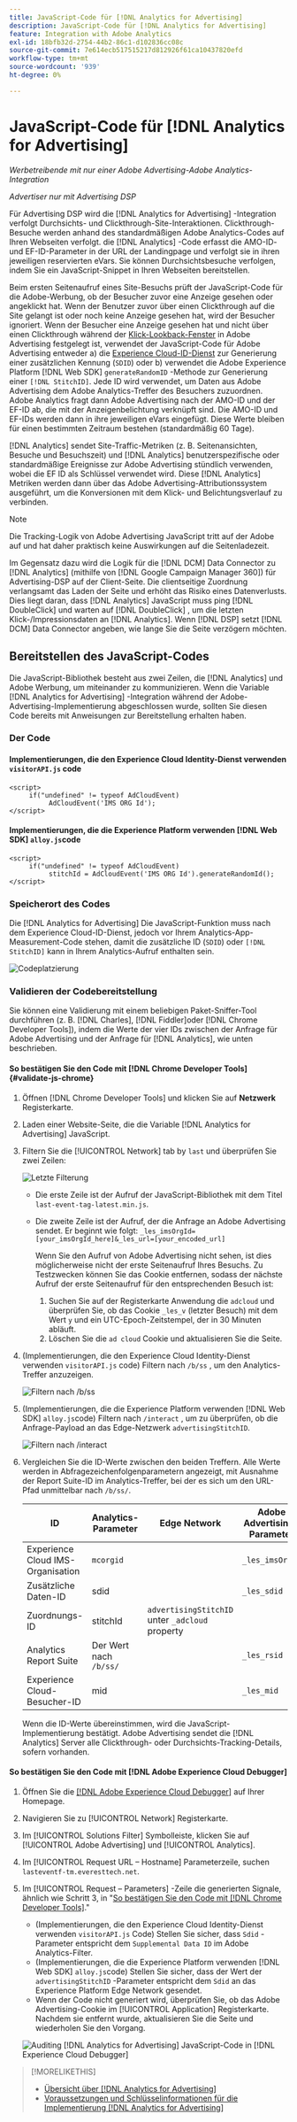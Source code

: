 ```yaml
---
title: JavaScript-Code für [!DNL Analytics for Advertising]
description: JavaScript-Code für [!DNL Analytics for Advertising]
feature: Integration with Adobe Analytics
exl-id: 18bfb32d-2754-44b2-86c1-d102836cc08c
source-git-commit: 7e614ecb517515217d812926f61ca10437820efd
workflow-type: tm+mt
source-wordcount: '939'
ht-degree: 0%

---
```


# JavaScript-Code für [!DNL Analytics for Advertising]

*Werbetreibende mit nur einer Adobe Advertising-Adobe Analytics-Integration*

*Advertiser nur mit Advertising DSP*

Für Advertising DSP wird die [!DNL Analytics for Advertising] -Integration verfolgt Durchsichts- und Clickthrough-Site-Interaktionen. Clickthrough-Besuche werden anhand des standardmäßigen Adobe Analytics-Codes auf Ihren Webseiten verfolgt. die [!DNL Analytics] -Code erfasst die AMO-ID- und EF-ID-Parameter in der URL der Landingpage und verfolgt sie in ihren jeweiligen reservierten eVars. Sie können Durchsichtsbesuche verfolgen, indem Sie ein JavaScript-Snippet in Ihren Webseiten bereitstellen.

Beim ersten Seitenaufruf eines Site-Besuchs prüft der JavaScript-Code für die Adobe-Werbung, ob der Besucher zuvor eine Anzeige gesehen oder angeklickt hat. Wenn der Benutzer zuvor über einen Clickthrough auf die Site gelangt ist oder noch keine Anzeige gesehen hat, wird der Besucher ignoriert. Wenn der Besucher eine Anzeige gesehen hat und nicht über einen Clickthrough während der [Klick-Lookback-Fenster](/help/integrations/analytics/prerequisites.md#lookback-a4adc) in Adobe Advertising festgelegt ist, verwendet der JavaScript-Code für Adobe Advertising entweder a) die [Experience Cloud-ID-Dienst](https://experienceleague.adobe.com/docs/id-service/using/home.html) zur Generierung einer zusätzlichen Kennung (`SDID`) oder b) verwendet die Adobe Experience Platform [!DNL Web SDK] `generateRandomID` -Methode zur Generierung einer `[!DNL StitchID]`. Jede ID wird verwendet, um Daten aus Adobe Advertising dem Adobe Analytics-Treffer des Besuchers zuzuordnen. Adobe Analytics fragt dann Adobe Advertising nach der AMO-ID und der EF-ID ab, die mit der Anzeigenbelichtung verknüpft sind. Die AMO-ID und EF-IDs werden dann in ihre jeweiligen eVars eingefügt. Diese Werte bleiben für einen bestimmten Zeitraum bestehen (standardmäßig 60 Tage).

[!DNL Analytics] sendet Site-Traffic-Metriken (z. B. Seitenansichten, Besuche und Besuchszeit) und [!DNL Analytics] benutzerspezifische oder standardmäßige Ereignisse zur Adobe Advertising stündlich verwenden, wobei die EF ID als Schlüssel verwendet wird. Diese [!DNL Analytics] Metriken werden dann über das Adobe Advertising-Attributionssystem ausgeführt, um die Konversionen mit dem Klick- und Belichtungsverlauf zu verbinden.

>[!NOTE]
>
>Die Tracking-Logik von Adobe Advertising JavaScript tritt auf der Adobe auf und hat daher praktisch keine Auswirkungen auf die Seitenladezeit.
>
>Im Gegensatz dazu wird die Logik für die [!DNL DCM] Data Connector zu [!DNL Analytics] (mithilfe von [!DNL Google Campaign Manager 360]) für Advertising-DSP auf der Client-Seite. Die clientseitige Zuordnung verlangsamt das Laden der Seite und erhöht das Risiko eines Datenverlusts. Dies liegt daran, dass [!DNL Analytics] JavaScript muss ping [!DNL DoubleClick] und warten auf [!DNL DoubleClick] , um die letzten Klick-/Impressionsdaten an [!DNL Analytics]. Wenn [!DNL DSP] setzt [!DNL DCM] Data Connector angeben, wie lange Sie die Seite verzögern möchten.

## Bereitstellen des JavaScript-Codes

Die JavaScript-Bibliothek besteht aus zwei Zeilen, die [!DNL Analytics] und Adobe Werbung, um miteinander zu kommunizieren. Wenn die Variable [!DNL Analytics for Advertising] -Integration während der Adobe-Advertising-Implementierung abgeschlossen wurde, sollten Sie diesen Code bereits mit Anweisungen zur Bereitstellung erhalten haben.

### Der Code

#### Implementierungen, die den Experience Cloud Identity-Dienst verwenden `visitorAPI.js` code

```
<script>
     if("undefined" != typeof AdCloudEvent) 
          AdCloudEvent('IMS ORG Id');
</script>
```

#### Implementierungen, die die Experience Platform verwenden [!DNL Web SDK] `alloy.js`code

```
<script>
     if("undefined" != typeof AdCloudEvent) 
          stitchId = AdCloudEvent('IMS ORG Id').generateRandomId();
</script>
```

### Speicherort des Codes

Die [!DNL Analytics for Advertising] Die JavaScript-Funktion muss nach dem Experience Cloud-ID-Dienst, jedoch vor Ihrem Analytics-App-Measurement-Code stehen, damit die zusätzliche ID (`SDID`) oder `[!DNL StitchID]` kann in Ihrem Analytics-Aufruf enthalten sein.

![Codeplatzierung](/help/integrations/assets/a4adc-code-placement.png)

### Validieren der Codebereitstellung

Sie können eine Validierung mit einem beliebigen Paket-Sniffer-Tool durchführen (z. B. [!DNL Charles], [!DNL Fiddler]oder [!DNL Chrome Developer Tools]), indem die Werte der vier IDs zwischen der Anfrage für Adobe Advertising und der Anfrage für [!DNL Analytics], wie unten beschrieben.

#### So bestätigen Sie den Code mit [!DNL Chrome Developer Tools] {#validate-js-chrome}

1. Öffnen [!DNL Chrome Developer Tools] und klicken Sie auf **Netzwerk** Registerkarte.

1. Laden einer Website-Seite, die die Variable [!DNL Analytics for Advertising] JavaScript.

1. Filtern Sie die [!UICONTROL Network] tab by `last` und überprüfen Sie zwei Zeilen:

   ![Letzte Filterung](/help/integrations/assets/a4adc-code-validation-filter-last.png)

   * Die erste Zeile ist der Aufruf der JavaScript-Bibliothek mit dem Titel `last-event-tag-latest.min.js`.
   * Die zweite Zeile ist der Aufruf, der die Anfrage an Adobe Advertising sendet. Er beginnt wie folgt: `_les_imsOrgId=[your_imsOrgId_here]&_les_url=[your_encoded_url]`

      Wenn Sie den Aufruf von Adobe Advertising nicht sehen, ist dies möglicherweise nicht der erste Seitenaufruf Ihres Besuchs. Zu Testzwecken können Sie das Cookie entfernen, sodass der nächste Aufruf der erste Seitenaufruf für den entsprechenden Besuch ist:

      1. Suchen Sie auf der Registerkarte Anwendung die `adcloud` und überprüfen Sie, ob das Cookie `_les_v` (letzter Besuch) mit dem Wert `y` und ein UTC-Epoch-Zeitstempel, der in 30 Minuten abläuft.
      1. Löschen Sie die `ad cloud` Cookie und aktualisieren Sie die Seite.

1. (Implementierungen, die den Experience Cloud Identity-Dienst verwenden `visitorAPI.js` code) Filtern nach `/b/ss` , um den Analytics-Treffer anzuzeigen.

   ![Filtern nach `/b/ss`](/help/integrations/assets/a4adc-code-validation-filter-bss.png)

1. (Implementierungen, die die Experience Platform verwenden [!DNL Web SDK] `alloy.js`code) Filtern nach `/interact` , um zu überprüfen, ob die Anfrage-Payload an das Edge-Netzwerk `advertisingStitchID`.

   ![Filtern nach `/interact`](/help/integrations/assets/a4adc-code-validation-filter-interact.png)

1. Vergleichen Sie die ID-Werte zwischen den beiden Treffern. Alle Werte werden in Abfragezeichenfolgenparametern angezeigt, mit Ausnahme der Report Suite-ID im Analytics-Treffer, bei der es sich um den URL-Pfad unmittelbar nach `/b/ss/`.

   | ID | Analytics-Parameter | Edge Network | Adobe Advertising-Parameter |
   | --- | --- | --- | --- |
   | Experience Cloud IMS-Organisation | `mcorgid` |  | `_les_imsOrgid` |
   | Zusätzliche Daten-ID | sdid |  | `_les_sdid` |
   | Zuordnungs-ID | stitchId | `advertisingStitchID` unter `_adcloud` property |  |
   | Analytics Report Suite | Der Wert nach `/b/ss/` |  | `_les_rsid` |
   | Experience Cloud-Besucher-ID | mid |  | `_les_mid` |

   Wenn die ID-Werte übereinstimmen, wird die JavaScript-Implementierung bestätigt. Adobe Advertising sendet die [!DNL Analytics] Server alle Clickthrough- oder Durchsichts-Tracking-Details, sofern vorhanden.

#### So bestätigen Sie den Code mit [!DNL Adobe Experience Cloud Debugger]

1. Öffnen Sie die [[!DNL Adobe Experience Cloud Debugger]](https://experienceleague.adobe.com/docs/debugger/using-v2/summary.html) auf Ihrer Homepage.
1. Navigieren Sie zu [!UICONTROL Network] Registerkarte.
1. Im [!UICONTROL Solutions Filter] Symbolleiste, klicken Sie auf [!UICONTROL Adobe Advertising] und [!UICONTROL Analytics].
1. Im [!UICONTROL Request URL – Hostname] Parameterzeile, suchen `lasteventf-tm.everesttech.net`.
1. Im [!UICONTROL Request – Parameters] -Zeile die generierten Signale, ähnlich wie Schritt 3, in &quot;[So bestätigen Sie den Code mit [!DNL Chrome Developer Tools]](#validate-js-chrome).&quot;
   * (Implementierungen, die den Experience Cloud Identity-Dienst verwenden `visitorAPI.js` Code) Stellen Sie sicher, dass `Sdid` -Parameter entspricht dem `Supplemental Data ID` im Adobe Analytics-Filter.
   * (Implementierungen, die die Experience Platform verwenden [!DNL Web SDK] `alloy.js`code) Stellen Sie sicher, dass der Wert der `advertisingStitchID` -Parameter entspricht dem `Sdid` an das Experience Platform Edge Network gesendet.
   * Wenn der Code nicht generiert wird, überprüfen Sie, ob das Adobe Advertising-Cookie im [!UICONTROL Application] Registerkarte. Nachdem sie entfernt wurde, aktualisieren Sie die Seite und wiederholen Sie den Vorgang.

   ![Auditing [!DNL Analytics for Advertising] JavaScript-Code in [!DNL Experience Cloud Debugger]](/help/integrations/assets/a4adc-js-audit-debugger.png)

>[!MORELIKETHIS]
>
>* [Übersicht über [!DNL Analytics for Advertising]](overview.md)
>* [Voraussetzungen und Schlüsselinformationen für die Implementierung [!DNL Analytics for Advertising]](prerequisites.md)


